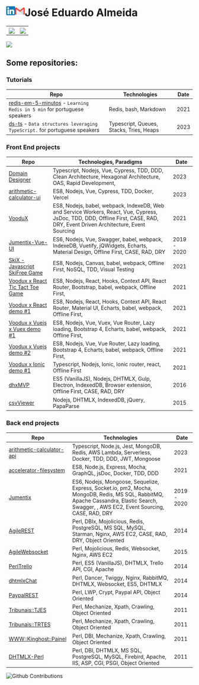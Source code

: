 # José Eduardo Almeida <a href="https://www.linkedin.com/in/eduardo-perotta-de-almeida/"> <img align="left" alt="José Eduardo Almeida | Linkedin" width="24px" src="https://github.com/web2solutions/web2solutions/blob/main/Linkedin.svg" /> </a> <a href="mailto:web2solucoes@gmail.com"> <img align="left" alt="José Eduardo Almeida | Gmail" width="26px" src="https://github.com/web2solutions/web2solutions/blob/main/Gmail.svg" /> </a>

<table border="0">
<tr>
  <td>
    <a href="https://wakatime.com/@web2solutions">
      <img align="center" src="https://github-readme-stats.vercel.app/api/wakatime?username=web2solutions&layout=compact&hide=css,actionscript,shell,php,html,smarty,yaml,toml,text,asciidoc,ini,tsconfig,charmci,scss,batchfile,other" />
    </a>
  </td>
  <td>
    <img align="center" src="https://github-readme-stats.vercel.app/api/top-langs/?username=web2solutions&size_weight=0.5&count_weight=1&langs_count=120&hide=shell,raku,powershell,Dockerfile,css,html,makefile,stylus,smarty,pug&layout=compact" />
  </td>
</tr>
</table>





<a href="https://github.com/web2solutions/generic-access-counter">
  <img align="center" src="https://generic-access-counter.vercel.app/api/counter-text" />
</a>


## Some repositories:

### Tutorials
| Repo                                    |  Technologies                 |  Date                 |
| --------------------------------------- | ----------------------------- | ----------------------------- |
|  [redis-em-5-minutos][22] - `Learning Redis in 5 min` for portuguese speakers  |  Redis, bash, Markdown  | 2021 |
|  [ds-ts][23] - `Data structures leveraging TypeScript.` for portuguese speakers  |  Typescript, Queues, Stacks, Tries, Heaps  | 2023 |

### Front End projects

| Repo                                    |  Technologies, Paradigms                 |  Date                 |
| --------------------------------------- | ----------------------------- | ----------------------------- |
|  [Domain Designer][28]  | Typescript, Nodejs, Vue, Cypress, TDD, DDD, Clean Architecture, Hexagonal Architecture, OAS, Rapid Development, | 2023|
|  [arithmetic-calculator-ui][26]  |  ES8, Nodejs, Vue, Cypress, TDD, Docker, Vercel | 2023|
|  [VooduX][1]  |  ES8, Nodejs, babel, webpack, IndexeDB, Web and Service Workers, React, Vue, Cypress, JsDoc, TDD, DDD, Offline First, CASE, RAD, DRY, Event Driven Architecture, Event Sourcing | 2021|
|  [Jumentix-Vue-UI][18]  |  ES6, Nodejs, Vue, Swagger, babel, webpack, IndexeDB, Vuetify, jQWidgets, Echarts, Material Design, Offline First, CASE, RAD, DRY | 2019 - 2020 |
|  [SkiX - Javascript SkiFree Game][25]  |  ES8, Nodejs, Canvas, babel, webpack, Offline First, NoSQL, TDD, Visual Testing | 2021 |
|  [Voodux x React Tic Tact Toe Game][24]  |  ES8, Nodejs, React, Hooks, Context API, React Router, Bootstrap, babel, webpack, Offline First, | 2021 |
|  [Voodux x React demo #1][2]  |  ES8, Nodejs, React, Hooks, Context API, React Router, Material UI, Echarts, babel, webpack, Offline First, | 2021 |
|  [Voodux x Vuejs x Vuex demo #1][21]  |  ES8, Nodejs, Vue, Vuex, Vue Router, Lazy loading, Bootstrap 4, Echarts, babel, webpack, Offline First,  | 2021 |
|  [Voodux x Vuejs demo #2][3]  |  ES8, Nodejs, Vue, Vue Router, Lazy loading, Bootstrap 4, Echarts, babel, webpack, Offline First,  | 2021 |
|  [Voodux x Ionic demo #1][4]  |  Typescript, Nodejs, Ionic, Ionic router, react, Offline First  | 2021 |
|  [dhxMVP][5]  |  ES5 (VanillaJS), Nodejs, DHTMLX, Gulp, Electron, IndexedDB, Browser extension, Offline First, CASE, RAD, DRY  | 2016 |
|  [csvViewer][6]  |  Nodejs, DHTMLX, IndexedDB, jQuery, PapaParse  | 2015 |


### Back end projects

| Repo                                    |  Technologies                 |  Date                 |
| --------------------------------------- | ----------------------------- | ----------------------------- |
|  [arithmetic-calculator-api][27]  |  Typescript, Node.js, Jest, MongoDB, Redis, AWS Lambda, Serverless, Docker, TDD, DDD, JWT, Mongoose  | 2023 |
|  [accelerator-filesystem][20]  |  ES8, Node.js, Express, Mocha, GraphQL, jsDoc, Docker, TDD, DDD  | 2021 |
|  [Jumentix][19]  |  ES6,  Nodejs, Mongoose, Sequelize, Express, Socket.io, pm2, Mocha, MongoDB, Redis, MS SQL, RabbitMQ, Apache Cassandra, Elastic Search, Swagger, , AWS EC2, Event Sourcing, CASE, RAD, DRY | 2019 - 2020|
|  [AgileREST][7]  |  Perl, DBIx, Mojolicious, Redis, PostgreSQL, MS SQL, MySQL, Starman, Nginx, AWS EC2, CASE, RAD, DRY, Object Oriented  | 2014 |
|  [AgileWebsocket][8]  | Perl, Mojolicious, Redis, Websocket, Nginx, AWS EC2  | 2015 |
|  [PerlTrello][9]  | Perl, ES5 (VanillaJS), DHTMLX, Trello API, CGI, Apache | 2014 |
|  [dhtmlxChat][10]  | Perl, Dancer, Twiggy, Nginx, RabbitMQ, DHTMLX, Websocket, ES5, DHTMLX | 2014 |
|  [PaypalREST][17]  | Perl, LWP, Crypt, Paypal API, Object Oriented | 2014 |
|  [Tribunais::TJES][14]  | Perl, Mechanize, Xpath, Crawling, Object Oriented | 2011 |
|  [Tribunais::TRTES][15]  | Perl, Mechanize, Xpath, Crawling, Object Oriented | 2011 |
|  [WWW::Kinghost::Painel][16]  | Perl, DBI, Mechanize, Xpath, Crawling, Object Oriented | 2011 |
|  [DHTMLX-Perl][11]  | Perl, DBI, DHTMLX, MS SQL, PostgreSQL, MySQL, Firebird, Apache, IIS, ASP, CGI, PSGI, Object Oriented | 2011 |



![Github Contributions](https://github-readme-streak-stats.herokuapp.com/?user=web2solutions)


[1]: https://web2solutions.github.io/voodux/code/index.html
[2]: https://github.com/web2solutions/voodux-react-context-api-demo
[3]: https://github.com/web2solutions/voodux-vue-simple-demo
[4]: https://github.com/web2solutions/test
[5]: https://github.com/web2solutions/dhxMVP
[6]: https://github.com/web2solutions/csvViewer
[7]: https://github.com/web2solutions/AgileREST
[8]: https://github.com/web2solutions/AgileWebsocket
[9]: https://github.com/web2solutions/PerlTrello
[10]: https://github.com/web2solutions/dhtmlxChat
[11]: https://github.com/web2solutions/DHTMLX-Perl
[12]: https://metacpan.org/pod/DHTMLX::Connector
[13]: https://metacpan.org/pod/DHTMLX::Core
[14]: https://metacpan.org/release/Tribunais-TJES
[15]: https://metacpan.org/release/Tribunais-TRTES
[16]: https://metacpan.org/release/WWW-Kinghost-Painel
[17]: https://github.com/web2solutions/PaypalREST
[18]: https://github.com/web2solutions/Jumentix-Vue-UI
[19]: https://github.com/web2solutions/Jumentix
[20]: https://github.com/web2solutions/accelerator-filesystem
[21]: https://github.com/web2solutions/voodux-vue-vuex-demo
[22]: https://web2solutions.github.io/redis-em-5-minutos/
[23]: https://github.com/web2solutions/ds-ts
[24]: https://github.com/web2solutions/voodux-react-tic-tac-toe
[25]: https://github.com/web2solutions/skix
[26]: https://github.com/web2solutions/arithmetic-calculator-ui
[27]: https://github.com/web2solutions/arithmetic-calculator-api
[28]: https://github.com/web2solutions/domain-designer